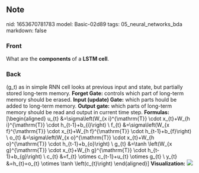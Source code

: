 ## Note
nid: 1653670781783
model: Basic-02d89
tags: 05_neural_networks_bda
markdown: false

### Front
What are the <b>components </b>of a <b>LSTM cell</b>.

### Back
\(g_t\) as in simple RNN cell looks at previous input and state,
but partially stored long-term memory. <b>Forget Gate:</b> controls
which part of long-term memory should be erased. <b>Input (update)
Gate:</b> which parts hould be added to long-term memory. <b>Output
gate:</b> which parts of long-term memory should be read and output
in current time step. <b>Formulas:</b> \[\begin{aligned} u_{t}
&=\sigma\left(W_{x i}^{\mathrm{T}} \cdot x_{t}+W_{h
i}^{\mathrm{T}} \cdot h_{t-1}+b_{i}\right) \\ f_{t}
&=\sigma\left(W_{x f}^{\mathrm{T}} \cdot x_{t}+W_{h
f}^{\mathrm{T}} \cdot h_{t-1}+b_{f}\right) \\ o_{t}
&=\sigma\left(W_{x o}^{\mathrm{T}} \cdot x_{t}+W_{h
o}^{\mathrm{T}} \cdot h_{t-1}+b_{o}\right) \\ g_{t} &=\tanh
\left(W_{x g}^{\mathrm{T}} \cdot x_{t}+W_{h g}^{\mathrm{T}} \cdot
h_{t-1}+b_{g}\right) \\ c_{t} &=f_{t} \otimes c_{t-1}+u_{t}
\otimes g_{t} \\ y_{t} &=h_{t}=o_{t} \otimes \tanh
\left(c_{t}\right) \end{aligned}\] <b>Visualization:</b> <img src= 
"paste-8988fb076cf22753afa5423fc11dd9c9a244760b.png">
